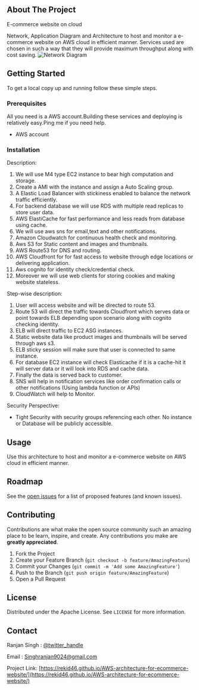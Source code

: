 
<!-- ABOUT THE PROJECT -->
## About The Project

E-commerce website on cloud

Network, Application Diagram and Architecture to host and monitor a e-commerce website on AWS cloud in efficient manner.
Services used are chosen in such a way that they will provide maximum throughput along with cost saving.
![Network Diagram](images/Network.png?raw=true "Network Diagram")





<!-- GETTING STARTED -->
## Getting Started

To get a local copy up and running follow these simple steps.

### Prerequisites

All you need is a AWS account.Building these services and deploying is relatively easy.Ping me if you need help.
* AWS account 


### Installation

Description:
1. We will use M4 type EC2 instance to bear high computation and storage.
2. Create a AMI with the instance and assign a Auto Scaling group.
3. A Elastic Load Balancer with stickiness enabled to balance the network traffic efficiently.
4. For backend database we will use RDS with multiple read replicas to store user data.
5. AWS ElastiCache for fast performance and less reads from database using cache.
6. We will use aws sns for email,text and other notifications.
7. Amazon Cloudwatch for continuous health check and monitoring.
8. Aws S3 for Static content and images and thumbnails.
9. AWS Route53 for DNS and routing.
10. AWS Cloudfront for for fast access to website through edge locations or delivering application.
11. Aws cognito for identity check/credential check.
12. Moreover we will use web clients for storing cookies and making website stateless.

Step-wise description:
1. User will access website and will be directed to route 53.
2. Route 53 will direct the traffic towards Cloudfront which serves data or point towards ELB depending upon scenario along with cognito checking identity.
3. ELB will direct traffic to EC2 ASG instances.
4. Static website data like product images and thumbnails will be served through aws s3.
5. ELB sticky session will make sure that user is connected to same instance.
6. For database EC2 instance will check Elasticache if it is a cache-hit it will server data or it will look into RDS and cache data.
7. Finally the data is served back to customer.
8. SNS will help in notification services like order confirmation calls or other notifications (Using lambda function or APIs)
9. CloudWatch will help to Monitor.

Security Perspective:
- Tight Security with security groups referencing each other. No instance or Database will be publicly accessible.


<!-- USAGE EXAMPLES -->
## Usage

Use this architecture to host and monitor a e-commerce website on AWS cloud in efficient manner.


<!-- ROADMAP -->
## Roadmap

See the [open issues](https://github.com/Rekid46/AWS-architecture-for-ecommerce-website/issues) for a list of proposed features (and known issues).



<!-- CONTRIBUTING -->
## Contributing

Contributions are what make the open source community such an amazing place to be learn, inspire, and create. Any contributions you make are **greatly appreciated**.

1. Fork the Project
2. Create your Feature Branch (`git checkout -b feature/AmazingFeature`)
3. Commit your Changes (`git commit -m 'Add some AmazingFeature'`)
4. Push to the Branch (`git push origin feature/AmazingFeature`)
5. Open a Pull Request



<!-- LICENSE -->
## License

Distributed under the Apache License. See `LICENSE` for more information.



<!-- CONTACT -->
## Contact

Ranjan Singh : [@twitter_handle](https://twitter.com/lifeofranjan) 

Email : Singhranjan9024@gmail.com

Project Link: [https://rekid46.github.io/AWS-architecture-for-ecommerce-website/](https://rekid46.github.io/AWS-architecture-for-ecommerce-website/)






<!-- MARKDOWN LINKS & IMAGES -->
<!-- https://www.markdownguide.org/basic-syntax/#reference-style-links -->
[contributors-shield]: https://img.shields.io/github/contributors/Rekid46/AWS-architecture-for-ecommerce-website.svg?style=for-the-badge
[contributors-url]: https://github.com/Rekid46/AWS-architecture-for-ecommerce-website/graphs/contributors
[forks-shield]: https://img.shields.io/github/forks/Rekid46/AWS-architecture-for-ecommerce-website.svg?style=for-the-badge
[forks-url]: https://github.com/Rekid46/AWS-architecture-for-ecommerce-website/network/members
[stars-shield]: https://img.shields.io/github/stars/Rekid46/AWS-architecture-for-ecommerce-website.svg?style=for-the-badge
[stars-url]: https://github.com/Rekid46/AWS-architecture-for-ecommerce-website/stargazers
[issues-shield]: https://img.shields.io/github/issues/Rekid46/AWS-architecture-for-ecommerce-website.svg?style=for-the-badge
[issues-url]: https://github.com/Rekid46/AWS-architecture-for-ecommerce-website/issues
[license-shield]: https://img.shields.io/github/license/Rekid46/AWS-architecture-for-ecommerce-website.svg?style=for-the-badge
[license-url]: https://github.com/Rekid46/AWS-architecture-for-ecommerce-website/blob/master/LICENSE.txt
[linkedin-shield]: https://img.shields.io/badge/-LinkedIn-black.svg?style=for-the-badge&logo=linkedin&colorB=555
[linkedin-url]: https://www.linkedin.com/in/ranjan-singh-335845206/

